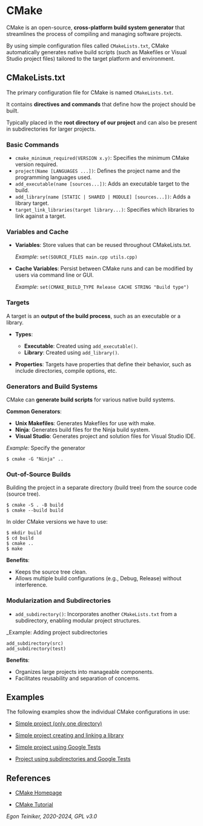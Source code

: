 # CMake 

CMake is an open-source, **cross-platform build system generator** that 
streamlines the process of compiling and managing software projects. 

By using simple configuration files called `CMakeLists.txt`, CMake 
automatically generates native build scripts (such as Makefiles or 
Visual Studio project files) tailored to the target platform and 
environment. 


## CMakeLists.txt

The primary configuration file for CMake  is named `CMakeLists.txt`.

It contains **directives and commands** that define how the project 
should be built.
     
Typically placed in the **root directory of our project** and can 
also be present in subdirectories for larger projects.

### Basic Commands
* `cmake_minimum_required(VERSION x.y)`: Specifies the minimum CMake version required.
* `project(Name [LANGUAGES ...])`: Defines the project name and the programming languages used.
* `add_executable(name [sources...])`: Adds an executable target to the build.
* `add_library(name [STATIC | SHARED | MODULE] [sources...])`: Adds a library target.
* `target_link_libraries(target library...)`: Specifies which libraries to link against a target.

### Variables and Cache

* **Variables**: Store values that can be reused throughout CMakeLists.txt.

    _Example_: `set(SOURCE_FILES main.cpp utils.cpp)`

* **Cache Variables**: 
    Persist between CMake runs and can be modified by users via command line or GUI.

    _Example_: `set(CMAKE_BUILD_TYPE Release CACHE STRING "Build type")`

### Targets

A target is an **output of the build process**, such as an executable or a library.

* **Types**:
    * **Executable**: Created using `add_executable()`.
    * **Library**: Created using `add_library()`.

* **Properties**: Targets have properties that define their behavior, such as 
    include directories, compile options, etc.

### Generators and Build Systems

CMake can **generate build scripts** for various native build systems.

**Common Generators**:
* **Unix Makefiles**: Generates Makefiles for use with make.
* **Ninja**: Generates build files for the Ninja build system.
* **Visual Studio**: Generates project and solution files for Visual Studio IDE.

_Example:_ Specify the generator
```
$ cmake -G "Ninja" ..
```

###  Out-of-Source Builds

Building the project in a separate directory (build tree) from the source code
(source tree).

```
$ cmake -S . -B build
$ cmake --build build
```

In older CMake versions we have to use:
```
$ mkdir build
$ cd build
$ cmake ..
$ make
```
**Benefits**:
* Keeps the source tree clean.
* Allows multiple build configurations (e.g., Debug, Release) without interference.


###  Modularization and Subdirectories

* `add_subdirectory()`: Incorporates another `CMakeLists.txt` from a subdirectory, 
    enabling modular project structures.

_Example: Adding project subdirectories 
```
add_subdirectory(src)
add_subdirectory(test)
```

**Benefits**:
* Organizes large projects into manageable components.
* Facilitates reusability and separation of concerns.


## Examples

The following examples show the individual CMake configurations in use:

* [Simple project (only one directory)](book/)

* [Simple project creating and linking a library](book-lib/)

* [Simple project using Google Tests](book-test/)

* [Project using subdirectories and Google Tests](book-layout/)


## References

* [CMake Homepage](https://cmake.org/)

* [CMake Tutorial](https://cmake.org/cmake/help/latest/guide/tutorial/index.html)

	
*Egon Teiniker, 2020-2024, GPL v3.0*